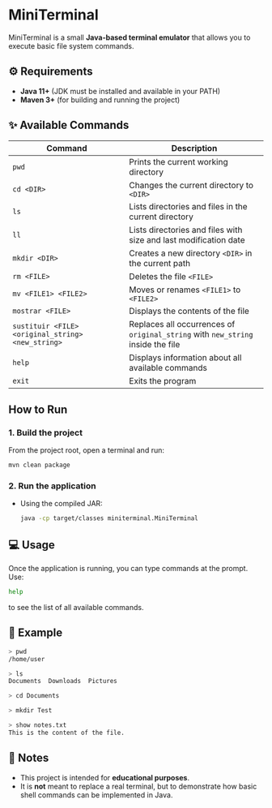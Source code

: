 

# MiniTerminal

MiniTerminal is a small **Java-based terminal emulator** that allows you to execute basic file system commands.


## ⚙️ Requirements

* **Java 11+** (JDK must be installed and available in your PATH)
* **Maven 3+** (for building and running the project)

## ✨ Available Commands

| Command                                           | Description                                                                     |
| ------------------------------------------------  | ------------------------------------------------------------------------------- |
| `pwd`                                             | Prints the current working directory                                            |
| `cd <DIR>`                                        | Changes the current directory to `<DIR>`                                        |
| `ls`                                              | Lists directories and files in the current directory                            |
| `ll`                                              | Lists directories and files with size and last modification date                |
| `mkdir <DIR>`                                     | Creates a new directory `<DIR>` in the current path                             |
| `rm <FILE>`                                       | Deletes the file `<FILE>`                                                       |
| `mv <FILE1> <FILE2>`                              | Moves or renames `<FILE1>` to `<FILE2>`                                         |
| `mostrar <FILE>`                                  | Displays the contents of the file                                               |
| `sustituir <FILE> <original_string> <new_string>` | Replaces all occurrences of `original_string` with `new_string` inside the file |
| `help`                                            | Displays information about all available commands                               |
| `exit`                                            | Exits the program                                                               |


##  How to Run

### 1. Build the project

From the project root, open a terminal and run:

```bash
mvn clean package
```

### 2. Run the application

* Using the compiled JAR:

  ```bash
  java -cp target/classes miniterminal.MiniTerminal
  ```

## 💻 Usage

Once the application is running, you can type commands at the prompt.
Use:

```bash
help
```

to see the list of all available commands.


## 📂 Example

```bash
> pwd
/home/user

> ls
Documents  Downloads  Pictures

> cd Documents

> mkdir Test

> show notes.txt
This is the content of the file.
```


## 📌 Notes

* This project is intended for **educational purposes**.
* It is **not** meant to replace a real terminal, but to demonstrate how basic shell commands can be implemented in Java.



